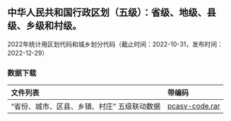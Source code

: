 ## 中华人民共和国行政区划（五级）：省级、地级、县级、乡级和村级。
2022年统计用区划代码和城乡划分代码（截止时间：2022-10-31，发布时间：2022-12-29）

### 数据下载
| 文件列表                                    |  带编码 |
|:--------------------------------------------|:-------|
| “省份、城市、区县、乡镇、村庄” 五级联动数据  |[pcasv-code.rar](https://github.com/Lean365/-china_area_json/blob/master/pcasv-code.rar) |

